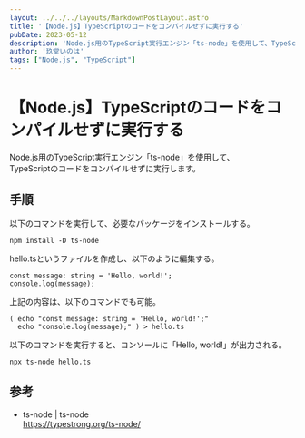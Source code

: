 ```yaml
---
layout: ../../../layouts/MarkdownPostLayout.astro
title: '【Node.js】TypeScriptのコードをコンパイルせずに実行する'
pubDate: 2023-05-12
description: 'Node.js用のTypeScript実行エンジン「ts-node」を使用して、TypeScriptのコードをコンパイルせずに実行します。'
author: '玖堂いのは'
tags: ["Node.js", "TypeScript"]
---
```


# 【Node.js】TypeScriptのコードをコンパイルせずに実行する
Node.js用のTypeScript実行エンジン「ts-node」を使用して、  
TypeScriptのコードをコンパイルせずに実行します。

## 手順
以下のコマンドを実行して、必要なパッケージをインストールする。
```
npm install -D ts-node
```

hello.tsというファイルを作成し、以下のように編集する。
```
const message: string = 'Hello, world!';
console.log(message);
```

上記の内容は、以下のコマンドでも可能。
```
( echo "const message: string = 'Hello, world!';"
  echo "console.log(message);" ) > hello.ts
```

以下のコマンドを実行すると、コンソールに「Hello, world!」が出力される。
```
npx ts-node hello.ts
```

## 参考
- ts-node | ts-node  
  https://typestrong.org/ts-node/
